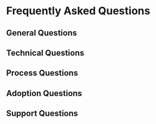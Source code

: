 # Frequently Asked Questions

## General Questions

## Technical Questions

## Process Questions

## Adoption Questions

## Support Questions 